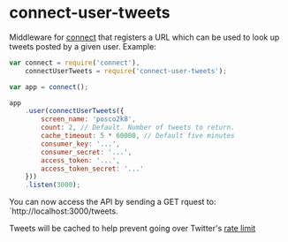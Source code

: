 # connect-user-tweets

Middleware for [connect](https://github.com/senchalabs/connect) that registers a URL which can be used to look up tweets posted by a given user. Example:

```javascript
var connect = require('connect'),
    connectUserTweets = require('connect-user-tweets');

var app = connect();

app
    .user(connectUserTweets({
        screen_name: 'posco2k8',
        count: 2, // Default. Number of tweets to return.
        cache_timeout: 5 * 60000, // Default five minutes
        consumer_key: '...', 
        consumer_secret: '...',
        access_token: '...',
        access_token_secret: '...'
    }))
    .listen(3000);
```

You can now access the API by sending a GET rquest to: `http://localhost:3000/tweets.

Tweets will be cached to help prevent going over Twitter's [rate limit](https://dev.twitter.com/docs/rate-limiting/1.1)
